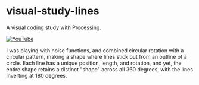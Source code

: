 # visual-study-lines
A visual coding study with Processing.

[![YouTube](http://i.ytimg.com/vi/hVXIpMyJ-mc/hqdefault.jpg)](https://www.youtube.com/watch?v=hVXIpMyJ-mc)

I was playing with noise functions, and combined circular rotation with a circular pattern, making a shape where lines stick out from an outline of a circle. Each line has a unique position, length, and rotation, and yet, the entire shape retains a distinct "shape" across all 360 degrees, with the lines inverting at 180 degrees.
